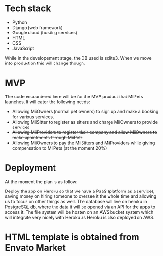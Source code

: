 # Tech stack

* Python
* Django (web framework)
* Google cloud (hosting services)
* HTML
* CSS
* JavaScript

While in the developement stage, the DB used is sqlite3. When we move into production this will change though.

# MVP

The code encountered here will be for the MVP product that MiiPets launches. It will cater the following needs:

* Allowing MiiOwners (normal pet owners) to sign up and make a booking for various services.
* Allowing MiiSitter to register as sitters and charge MiiOwners to provide services
* ~~Allowing MiiProviders to register their company and allow MiiOwners to make apointments through MiiPets~~
* Allowing MiiOwners to pay the MiiSitters and ~~MiiProviders~~ while giving compensation to MiiPets (at the moment 20%)

# Deployment

At the moment the plan is as follow:

Deploy the app on Heroku so that we have a PaaS (platform as a service), saving money on hiring someone to oversee it the whole time and allowing us to focus on other things as well. The database will live on heroku in PostgreSQL db, where the data it will be opened via an API for the apps to access it. The file system will be hosten on an AWS bucket system which will integrate very nicely with Heroku as Heroku is also deployed on AWS.

# HTML template is obtained from Envato Market

